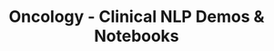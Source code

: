 ---
layout: demopagenew
title: Oncology - Clinical NLP Demos & Notebooks
seotitle: 'Clinical NLP: Oncology - John Snow Labs'
full_width: true
permalink: /oncology
key: demo
article_header:
  type: demo
license: false
mode: immersivebg
show_edit_on_github: false
show_date: false
data:
  sections:  
    - secheader: yes
      secheader:
        - subtitle: Oncology - Live Demos & Notebooks
          activemenu: oncology
      source: yes
      source: 
        - title: Explore Oncology Notes with Spark NLP Models
          id: explore_oncology_notes_spark_models
          image: 
              src: /assets/images/Detect_Oncological_Concepts.svg
          excerpt: This demo shows how oncological terms can be detected using Spark NLP Healthcare NER, Assertion Status, and Relation Extraction models.
          actions:
          - text: Live Demo
            type: normal
            url: https://demo.johnsnowlabs.com/healthcare/ONCOLOGY/
          - text: Colab
            type: blue_btn
            url: https://github.com/JohnSnowLabs/spark-nlp-workshop/blob/master/tutorials/Certification_Trainings/Healthcare/27.Oncology_Model.ipynb
        - title: Detect oncological & biological concepts
          id: detect_tumor_characteristics
          image: 
              src: /assets/images/Detect_tumor_characteristics.svg
          excerpt: Automatically identify <b>oncological</b> and <b>biological</b> entities such as <b>Amino_acids, Anatomical systems, Cancer, Cells or Cellular components</b> using our pertained Spark NLP model.
          actions:
          - text: Live Demo
            type: normal
            url: https://demo.johnsnowlabs.com/healthcare/NER_TUMOR
          - text: Colab
            type: blue_btn
            url: https://colab.research.google.com/github/JohnSnowLabs/spark-nlp-workshop/blob/master/tutorials/streamlit_notebooks/healthcare/NER_TUMOR.ipynb  
        - title: Resolve Oncology terminology using the ICD-O taxonomy
          id: resolve_oncology_terminology_using_icdo_taxonomy
          image: 
              src: /assets/images/Resolve_Oncology_terminology.svg
          excerpt: This model maps oncology terminology to ICD-O codes using Entity Resolvers.
          actions:
          - text: Live Demo
            type: normal
            url: https://demo.johnsnowlabs.com/healthcare/ER_ICDO/
          - text: Colab
            type: blue_btn
            url: https://colab.research.google.com/github/JohnSnowLabs/spark-nlp-workshop/blob/master/tutorials/streamlit_notebooks/healthcare/ER_ICDO.ipynb
        - title: Extract the biomarker information
          id: extract_biomarker_information 
          image: 
              src: /assets/images/Extract_brands_from_visual_documents.svg
          excerpt: This demo shows how biomarkers, therapies, oncological, and other general concepts can be extracted using Spark NLP Healthcare NER model.
          actions:
          - text: Live Demo
            type: normal
            url: https://demo.johnsnowlabs.com/healthcare/NER_BIOMARKER/
          - text: Colab
            type: blue_btn
            url: https://colab.research.google.com/github/JohnSnowLabs/spark-nlp-workshop/blob/master/tutorials/streamlit_notebooks/healthcare/NER_BIOMARKER.ipynb  
        - title: Detect Oncological Concepts
          id: detect_oncological_concepts   
          image: 
              src: /assets/images/Detect_Oncological_Concepts.svg
          excerpt: Automatically identify oncological concepts from clinical text.
          actions:
          - text: Live Demo
            type: normal
            url: https://demo.johnsnowlabs.com/healthcare/NER_ONCOLOGY/
          - text: Colab
            type: blue_btn
            url: https://colab.research.google.com/github/JohnSnowLabs/spark-nlp-workshop/blob/master/tutorials/Certification_Trainings/Healthcare/27.Oncology_Model.ipynb
---
